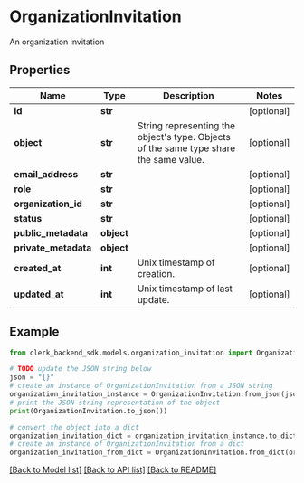# OrganizationInvitation

An organization invitation

## Properties

Name | Type | Description | Notes
------------ | ------------- | ------------- | -------------
**id** | **str** |  | [optional] 
**object** | **str** | String representing the object&#39;s type. Objects of the same type share the same value.  | [optional] 
**email_address** | **str** |  | [optional] 
**role** | **str** |  | [optional] 
**organization_id** | **str** |  | [optional] 
**status** | **str** |  | [optional] 
**public_metadata** | **object** |  | [optional] 
**private_metadata** | **object** |  | [optional] 
**created_at** | **int** | Unix timestamp of creation. | [optional] 
**updated_at** | **int** | Unix timestamp of last update. | [optional] 

## Example

```python
from clerk_backend_sdk.models.organization_invitation import OrganizationInvitation

# TODO update the JSON string below
json = "{}"
# create an instance of OrganizationInvitation from a JSON string
organization_invitation_instance = OrganizationInvitation.from_json(json)
# print the JSON string representation of the object
print(OrganizationInvitation.to_json())

# convert the object into a dict
organization_invitation_dict = organization_invitation_instance.to_dict()
# create an instance of OrganizationInvitation from a dict
organization_invitation_from_dict = OrganizationInvitation.from_dict(organization_invitation_dict)
```
[[Back to Model list]](../README.md#documentation-for-models) [[Back to API list]](../README.md#documentation-for-api-endpoints) [[Back to README]](../README.md)


